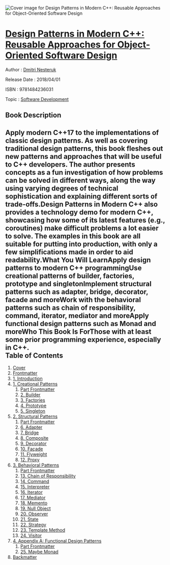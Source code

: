 ![Cover image for Design Patterns in Modern C++: Reusable Approaches for Object-Oriented Software Design](https://imgdetail.ebookreading.net/cover/cover/software_development/EB9781484236031.jpg)

[Design Patterns in Modern C++: Reusable Approaches for Object-Oriented Software Design](https://ebookreading.net/view/book/Design+Patterns+in+Modern+C%2B%2B%3A+Reusable+Approaches+for+Object-Oriented+Software+Design-EB9781484236031_1.html "Design Patterns in Modern C++: Reusable Approaches for Object-Oriented Software Design")
====================================================================================================================

Author : [Dmitri Nesteruk](https://ebookreading.net/search/author/Dmitri+Nesteruk)

Release Date : 2018/04/01

ISBN : 9781484236031

Topic : [Software Development](https://ebookreading.net/search/category/software-development)

Book Description
-----------------

Apply modern C++17 to the implementations of classic design patterns. As well as covering traditional design patterns, this book fleshes out new patterns and approaches that will be useful to C++ developers. The author presents concepts as a fun investigation of how problems can be solved in different ways, along the way using varying degrees of technical sophistication and explaining different sorts of trade-offs.Design Patterns in Modern C++ also provides a technology demo for modern C++, showcasing how some of its latest features (e.g., coroutines) make difficult problems a lot easier to solve. The examples in this book are all suitable for putting into production, with only a few simplifications made in order to aid readability.What You Will LearnApply design patterns to modern C++ programmingUse creational patterns of builder, factories, prototype and singletonImplement structural patterns such as adapter, bridge, decorator, facade and moreWork with the behavioral patterns such as chain of responsibility, command, iterator, mediator and moreApply functional design patterns such as Monad and moreWho This Book Is ForThose with at least some prior programming experience, especially in C++.              
Table of Contents
-----------------

1. [Cover](https://ebookreading.net/view/book/Design+Patterns+in+Modern+C%2B%2B%3A+Reusable+Approaches+for+Object-Oriented+Software+Design-EB9781484236031_1.html)
1. [Frontmatter](https://ebookreading.net/view/book/Design+Patterns+in+Modern+C%2B%2B%3A+Reusable+Approaches+for+Object-Oriented+Software+Design-EB9781484236031_2.html)
1. [1. Introduction](https://ebookreading.net/view/book/Design+Patterns+in+Modern+C%2B%2B%3A+Reusable+Approaches+for+Object-Oriented+Software+Design-EB9781484236031_3.html)
1. [1. Creational Patterns](https://ebookreading.net/view/book/Design+Patterns+in+Modern+C%2B%2B%3A+Reusable+Approaches+for+Object-Oriented+Software+Design-EB9781484236031_4.html)
    1. [Part Frontmatter](https://ebookreading.net/view/book/Design+Patterns+in+Modern+C%2B%2B%3A+Reusable+Approaches+for+Object-Oriented+Software+Design-EB9781484236031_5.html)
    1. [2. Builder](https://ebookreading.net/view/book/Design+Patterns+in+Modern+C%2B%2B%3A+Reusable+Approaches+for+Object-Oriented+Software+Design-EB9781484236031_6.html)
    1. [3. Factories](https://ebookreading.net/view/book/Design+Patterns+in+Modern+C%2B%2B%3A+Reusable+Approaches+for+Object-Oriented+Software+Design-EB9781484236031_7.html)
    1. [4. Prototype](https://ebookreading.net/view/book/Design+Patterns+in+Modern+C%2B%2B%3A+Reusable+Approaches+for+Object-Oriented+Software+Design-EB9781484236031_8.html)
    1. [5. Singleton](https://ebookreading.net/view/book/Design+Patterns+in+Modern+C%2B%2B%3A+Reusable+Approaches+for+Object-Oriented+Software+Design-EB9781484236031_9.html)
1. [2. Structural Patterns](https://ebookreading.net/view/book/Design+Patterns+in+Modern+C%2B%2B%3A+Reusable+Approaches+for+Object-Oriented+Software+Design-EB9781484236031_10.html)
    1. [Part Frontmatter](https://ebookreading.net/view/book/Design+Patterns+in+Modern+C%2B%2B%3A+Reusable+Approaches+for+Object-Oriented+Software+Design-EB9781484236031_11.html)
    1. [6. Adapter](https://ebookreading.net/view/book/Design+Patterns+in+Modern+C%2B%2B%3A+Reusable+Approaches+for+Object-Oriented+Software+Design-EB9781484236031_12.html)
    1. [7. Bridge](https://ebookreading.net/view/book/Design+Patterns+in+Modern+C%2B%2B%3A+Reusable+Approaches+for+Object-Oriented+Software+Design-EB9781484236031_13.html)
    1. [8. Composite](https://ebookreading.net/view/book/Design+Patterns+in+Modern+C%2B%2B%3A+Reusable+Approaches+for+Object-Oriented+Software+Design-EB9781484236031_14.html)
    1. [9. Decorator](https://ebookreading.net/view/book/Design+Patterns+in+Modern+C%2B%2B%3A+Reusable+Approaches+for+Object-Oriented+Software+Design-EB9781484236031_15.html)
    1. [10. Façade](https://ebookreading.net/view/book/Design+Patterns+in+Modern+C%2B%2B%3A+Reusable+Approaches+for+Object-Oriented+Software+Design-EB9781484236031_16.html)
    1. [11. Flyweight](https://ebookreading.net/view/book/Design+Patterns+in+Modern+C%2B%2B%3A+Reusable+Approaches+for+Object-Oriented+Software+Design-EB9781484236031_17.html)
    1. [12. Proxy](https://ebookreading.net/view/book/Design+Patterns+in+Modern+C%2B%2B%3A+Reusable+Approaches+for+Object-Oriented+Software+Design-EB9781484236031_18.html)
1. [3. Behavioral Patterns](https://ebookreading.net/view/book/Design+Patterns+in+Modern+C%2B%2B%3A+Reusable+Approaches+for+Object-Oriented+Software+Design-EB9781484236031_19.html)
    1. [Part Frontmatter](https://ebookreading.net/view/book/Design+Patterns+in+Modern+C%2B%2B%3A+Reusable+Approaches+for+Object-Oriented+Software+Design-EB9781484236031_20.html)
    1. [13. Chain of Responsibility](https://ebookreading.net/view/book/Design+Patterns+in+Modern+C%2B%2B%3A+Reusable+Approaches+for+Object-Oriented+Software+Design-EB9781484236031_21.html)
    1. [14. Command](https://ebookreading.net/view/book/Design+Patterns+in+Modern+C%2B%2B%3A+Reusable+Approaches+for+Object-Oriented+Software+Design-EB9781484236031_22.html)
    1. [15. Interpreter](https://ebookreading.net/view/book/Design+Patterns+in+Modern+C%2B%2B%3A+Reusable+Approaches+for+Object-Oriented+Software+Design-EB9781484236031_23.html)
    1. [16. Iterator](https://ebookreading.net/view/book/Design+Patterns+in+Modern+C%2B%2B%3A+Reusable+Approaches+for+Object-Oriented+Software+Design-EB9781484236031_24.html)
    1. [17. Mediator](https://ebookreading.net/view/book/Design+Patterns+in+Modern+C%2B%2B%3A+Reusable+Approaches+for+Object-Oriented+Software+Design-EB9781484236031_25.html)
    1. [18. Memento](https://ebookreading.net/view/book/Design+Patterns+in+Modern+C%2B%2B%3A+Reusable+Approaches+for+Object-Oriented+Software+Design-EB9781484236031_26.html)
    1. [19. Null Object](https://ebookreading.net/view/book/Design+Patterns+in+Modern+C%2B%2B%3A+Reusable+Approaches+for+Object-Oriented+Software+Design-EB9781484236031_27.html)
    1. [20. Observer](https://ebookreading.net/view/book/Design+Patterns+in+Modern+C%2B%2B%3A+Reusable+Approaches+for+Object-Oriented+Software+Design-EB9781484236031_28.html)
    1. [21. State](https://ebookreading.net/view/book/Design+Patterns+in+Modern+C%2B%2B%3A+Reusable+Approaches+for+Object-Oriented+Software+Design-EB9781484236031_29.html)
    1. [22. Strategy](https://ebookreading.net/view/book/Design+Patterns+in+Modern+C%2B%2B%3A+Reusable+Approaches+for+Object-Oriented+Software+Design-EB9781484236031_30.html)
    1. [23. Template Method](https://ebookreading.net/view/book/Design+Patterns+in+Modern+C%2B%2B%3A+Reusable+Approaches+for+Object-Oriented+Software+Design-EB9781484236031_31.html)
    1. [24. Visitor](https://ebookreading.net/view/book/Design+Patterns+in+Modern+C%2B%2B%3A+Reusable+Approaches+for+Object-Oriented+Software+Design-EB9781484236031_32.html)
1. [4. Appendix A: Functional Design Patterns](https://ebookreading.net/view/book/Design+Patterns+in+Modern+C%2B%2B%3A+Reusable+Approaches+for+Object-Oriented+Software+Design-EB9781484236031_33.html)
    1. [Part Frontmatter](https://ebookreading.net/view/book/Design+Patterns+in+Modern+C%2B%2B%3A+Reusable+Approaches+for+Object-Oriented+Software+Design-EB9781484236031_34.html)
    1. [25. Maybe Monad](https://ebookreading.net/view/book/Design+Patterns+in+Modern+C%2B%2B%3A+Reusable+Approaches+for+Object-Oriented+Software+Design-EB9781484236031_35.html)
1. [Backmatter](https://ebookreading.net/view/book/Design+Patterns+in+Modern+C%2B%2B%3A+Reusable+Approaches+for+Object-Oriented+Software+Design-EB9781484236031_36.html)
